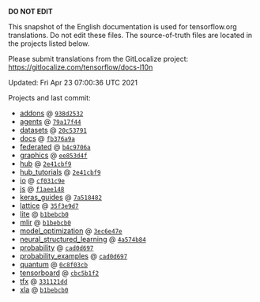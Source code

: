 __DO NOT EDIT__

This snapshot of the English documentation is used for tensorflow.org
translations. Do not edit these files. The source-of-truth files are located in
the projects listed below.

Please submit translations from the GitLocalize project: https://gitlocalize.com/tensorflow/docs-l10n

Updated: Fri Apr 23 07:00:36 UTC 2021

Projects and last commit:

- [addons](https://github.com/tensorflow/addons/tree/master/docs) @ <a href='https://github.com/tensorflow/addons/commit/938d2532630728a3b61a75dd8ba4c7694f56daed'><code>938d2532</code></a>
- [agents](https://github.com/tensorflow/agents/tree/master/docs) @ <a href='https://github.com/tensorflow/agents/commit/79a17f449582564b4d78dd4c3aa526e3a8932248'><code>79a17f44</code></a>
- [datasets](https://github.com/tensorflow/datasets/tree/master/docs) @ <a href='https://github.com/tensorflow/datasets/commit/20c53791e00d26c9f55c5a09b67ecbd36e084e59'><code>20c53791</code></a>
- [docs](https://github.com/tensorflow/docs/tree/master/site/en) @ <a href='https://github.com/tensorflow/docs/commit/fb376a9a9c0f2a3a97619ddda61b493e733dfc18'><code>fb376a9a</code></a>
- [federated](https://github.com/tensorflow/federated/tree/master/docs) @ <a href='https://github.com/tensorflow/federated/commit/b4c9706ae6974a773c2d223609dd7f2acec33c76'><code>b4c9706a</code></a>
- [graphics](https://github.com/tensorflow/graphics/tree/master/tensorflow_graphics/g3doc) @ <a href='https://github.com/tensorflow/graphics/commit/ee853d4fbd63352ad091c1bb69d4702ccd71a61a'><code>ee853d4f</code></a>
- [hub](https://github.com/tensorflow/hub/tree/master/docs) @ <a href='https://github.com/tensorflow/hub/commit/2e41cbf97349389ccce9774f73f88248eb08683b'><code>2e41cbf9</code></a>
- [hub_tutorials](https://github.com/tensorflow/hub/tree/master/examples/colab) @ <a href='https://github.com/tensorflow/hub/commit/2e41cbf97349389ccce9774f73f88248eb08683b'><code>2e41cbf9</code></a>
- [io](https://github.com/tensorflow/io/tree/master/docs) @ <a href='https://github.com/tensorflow/io/commit/cf031c9e457806851a1e1e37961f945b75e9b0f6'><code>cf031c9e</code></a>
- [js](https://github.com/tensorflow/tfjs-website/tree/master/docs) @ <a href='https://github.com/tensorflow/tfjs-website/commit/f1aee1484f3c701ea55698dae438f318b24feb9b'><code>f1aee148</code></a>
- [keras_guides](https://github.com/tensorflow/docs/tree/snapshot-keras/site/en/guide/keras) @ <a href='https://github.com/tensorflow/docs/commit/7a518482b03a75f9bb3fb6fe08d5607c1cbfb59f'><code>7a518482</code></a>
- [lattice](https://github.com/tensorflow/lattice/tree/master/docs) @ <a href='https://github.com/tensorflow/lattice/commit/35f3e9d7da7f90a700d7a903e1818e82965f245c'><code>35f3e9d7</code></a>
- [lite](https://github.com/tensorflow/tensorflow/tree/master/tensorflow/lite/g3doc) @ <a href='https://github.com/tensorflow/tensorflow/commit/b1bebcb0a81d9d189b6b17c9fc3d2609693639ef'><code>b1bebcb0</code></a>
- [mlir](https://github.com/tensorflow/tensorflow/tree/master/tensorflow/compiler/mlir/g3doc) @ <a href='https://github.com/tensorflow/tensorflow/commit/b1bebcb0a81d9d189b6b17c9fc3d2609693639ef'><code>b1bebcb0</code></a>
- [model_optimization](https://github.com/tensorflow/model-optimization/tree/master/tensorflow_model_optimization/g3doc) @ <a href='https://github.com/tensorflow/model-optimization/commit/3ec6e47ee3834a30daf235acba93d4dd91f22d9e'><code>3ec6e47e</code></a>
- [neural_structured_learning](https://github.com/tensorflow/neural-structured-learning/tree/master/g3doc) @ <a href='https://github.com/tensorflow/neural-structured-learning/commit/4a574b84c0a02e08ed3ef58e60284555e7e7c7e2'><code>4a574b84</code></a>
- [probability](https://github.com/tensorflow/probability/tree/master/tensorflow_probability/g3doc) @ <a href='https://github.com/tensorflow/probability/commit/cad0d697c04934c9859f33600cc0a542ab34d6f2'><code>cad0d697</code></a>
- [probability_examples](https://github.com/tensorflow/probability/tree/master/tensorflow_probability/examples/jupyter_notebooks) @ <a href='https://github.com/tensorflow/probability/commit/cad0d697c04934c9859f33600cc0a542ab34d6f2'><code>cad0d697</code></a>
- [quantum](https://github.com/tensorflow/quantum/tree/master/docs) @ <a href='https://github.com/tensorflow/quantum/commit/0c8f03cb84ddaab018658506edd5db3a3bbee322'><code>0c8f03cb</code></a>
- [tensorboard](https://github.com/tensorflow/tensorboard/tree/master/docs) @ <a href='https://github.com/tensorflow/tensorboard/commit/cbc5b1f2d74236d89baa9d4810c166e4cee973a9'><code>cbc5b1f2</code></a>
- [tfx](https://github.com/tensorflow/tfx/tree/master/docs) @ <a href='https://github.com/tensorflow/tfx/commit/331121ddf5dffdfefe4eedcf925f4fbb4c8dabda'><code>331121dd</code></a>
- [xla](https://github.com/tensorflow/tensorflow/tree/master/tensorflow/compiler/xla/g3doc) @ <a href='https://github.com/tensorflow/tensorflow/commit/b1bebcb0a81d9d189b6b17c9fc3d2609693639ef'><code>b1bebcb0</code></a>

